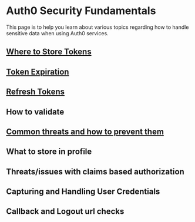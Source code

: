 # Auth0 Security Fundamentals

This page is to help you learn about various topics regarding how to handle sensitive data when using Auth0 services.

## [Where to Store Tokens](/security/store-tokens)
## [Token Expiration](/security/token-exp)
## [Refresh Tokens](/refresh-token)
## How to validate
## [Common threats and how to prevent them](/security/common-threats)
## What to store in profile
## Threats/issues with claims based authorization
## Capturing and Handling User Credentials
## Callback and Logout url checks